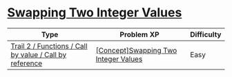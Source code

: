 # [Swapping Two Integer Values](https://www.codetree.ai/trails/complete/curated-cards/intro-to-exchange-two-integer-values)

|Type|Problem XP|Difficulty|
|---|---|---|
|[Trail 2 / Functions / Call by value / Call by reference](https://www.codetree.ai/trail-info/novice-mid/)|[[Concept]Swapping Two Integer Values](https://www.codetree.ai/trails/complete/curated-cards/intro-to-exchange-two-integer-values/)|Easy|

